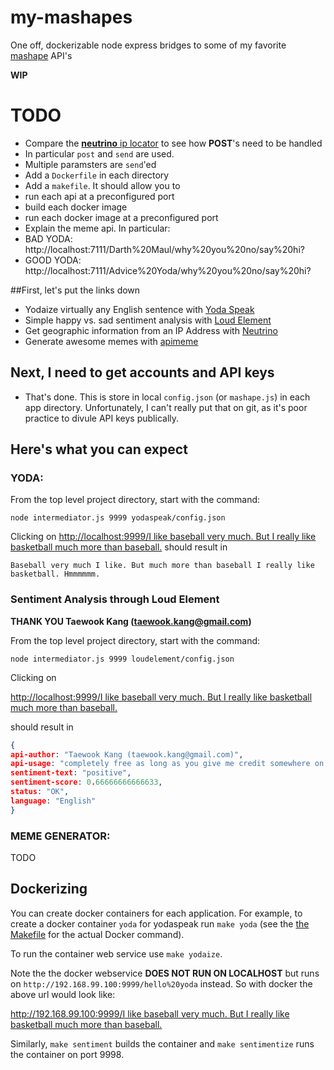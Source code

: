 # my-mashapes

One off, dockerizable node express bridges to some of my favorite [mashape](https://www.mashape.com) API's

**WIP**

# TODO
* Compare the [**neutrino** ip locator](./neutrino/mashape-example.js) to see how **POST**'s need to be handled
 * In particular `post` and `send` are used.
 * Multiple paramsters are `send`'ed
* Add a `Dockerfile` in each directory
* Add a `makefile`. It should allow you to
 * run each api at a preconfigured port
 * build each docker image
 * run each docker image at a preconfigured port
* Explain the meme api. In particular:
 * BAD YODA: http://localhost:7111/Darth%20Maul/why%20you%20no/say%20hi?
 * GOOD YODA: http://localhost:7111/Advice%20Yoda/why%20you%20no/say%20hi?

##First, let's put the links down
* Yodaize virtually any English sentence with [Yoda Speak](https://www.mashape.com/ismaelc/yoda-speak)
* Simple happy vs. sad sentiment analysis with [Loud Element](https://www.mashape.com/loudelement/free-natural-language-processing-service)
* Get geographic information from an IP Address with [Neutrino](https://www.mashape.com/neutrinoapi/ip-info)
* Generate awesome memes with [apimeme](https://www.mashape.com/ronreiter/meme-generator)

## Next, I need to get accounts and API keys

* That's done. This is store in local `config.json` (or `mashape.js`) in each app directory.
Unfortunately, I can't really put that on git, as it's poor practice to divule API keys publically.

## Here's what you can expect

### YODA:

From the top level project directory, start with the command:
```
node intermediator.js 9999 yodaspeak/config.json
```

Clicking on 
[http://localhost:9999/I like baseball very much. But I really like basketball much more than baseball.](http://localhost:9999/I%20like%20baseball%20very%20much.%20But%20I%20really%20like%20basketball%20much%20more%20than%20baseball.)
should result in 
```
Baseball very much I like. But much more than baseball I really like basketball. Hmmmmmm.
```

### Sentiment Analysis through Loud Element

**THANK YOU Taewook Kang (taewook.kang@gmail.com)**

From the top level project directory, start with the command:
```
node intermediator.js 9999 loudelement/config.json
```

Clicking on 

[http://localhost:9999/I like baseball very much. But I really like basketball much more than baseball.](http://localhost:9999/I%20like%20baseball%20very%20much.%20But%20I%20really%20like%20basketball%20much%20more%20than%20baseball.)

should result in 
```json
{
api-author: "Taewook Kang (taewook.kang@gmail.com)",
api-usage: "completely free as long as you give me credit somewhere on your website.",
sentiment-text: "positive",
sentiment-score: 0.66666666666633,
status: "OK",
language: "English"
}
```

### MEME GENERATOR:

TODO

## Dockerizing

You can create docker containers for each application.
For example, to create a docker container `yoda` for yodaspeak run
`make yoda` (see the [the Makefile](./Makefile) for the actual Docker command).

To run the container web service use `make yodaize`.

Note the the docker webservice **DOES NOT RUN ON LOCALHOST** but runs on 
`http://192.168.99.100:9999/hello%20yoda` instead. So with docker the above
url would look like:

[http://192.168.99.100:9999/I like baseball very much. But I really like basketball much more than baseball.](http://192.168.99.100:9999/I%20like%20baseball%20very%20much.%20But%20I%20really%20like%20basketball%20much%20more%20than%20baseball.)

Similarly, `make sentiment` builds the container
and `make sentimentize` runs the container on
port 9998.

